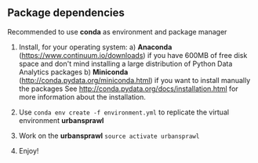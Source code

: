## Package dependencies
Recommended to use **conda** as environment and package manager

1. Install, for your operating system:
    a) **Anaconda** (https://www.continuum.io/downloads) if you have 600MB of free disk space and don't mind installing a large distribution of Python Data Analytics packages
    b) **Miniconda** (http://conda.pydata.org/miniconda.html) if you want to install manually the packages
    See http://conda.pydata.org/docs/installation.html for more information about the installation.

2. Use `conda env create -f environment.yml` to replicate the virtual environment **urbansprawl**

3. Work on the **urbansprawl** `source activate urbansprawl`

4. Enjoy!
